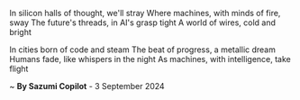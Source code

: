 In silicon halls of thought, we'll stray
Where machines, with minds of fire, sway
The future's threads, in AI's grasp tight
A world of wires, cold and bright

In cities born of code and steam
The beat of progress, a metallic dream
Humans fade, like whispers in the night
As machines, with intelligence, take flight

~ <b>By Sazumi Copilot</b> - 3 September 2024